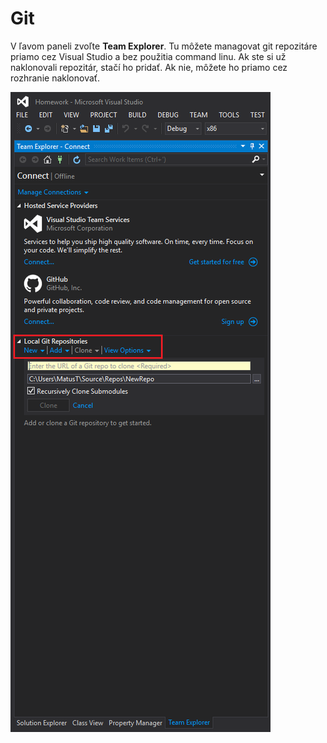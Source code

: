 # Git

V ľavom paneli zvoľte **Team Explorer**. Tu môžete managovat git repozitáre priamo cez Visual Studio a bez použitia command linu. Ak ste si už naklonovali repozitár, stačí ho pridať. Ak nie, môžete ho priamo cez rozhranie naklonovať. 

![](/images/visual-studio-2015/git.png)

